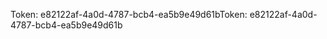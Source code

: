 <span data-ttu-id="1bff4-101">Token: e82122af-4a0d-4787-bcb4-ea5b9e49d61b</span><span class="sxs-lookup"><span data-stu-id="1bff4-101">Token: e82122af-4a0d-4787-bcb4-ea5b9e49d61b</span></span>
